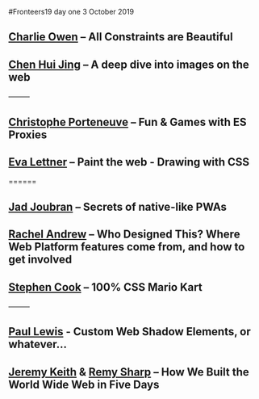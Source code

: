 #Fronteers19 day one 3 October 2019

## [Charlie Owen](https://twitter.com/sonniesedge) – All Constraints are Beautiful

## [Chen Hui Jing](https://twitter.com/hj_chen) – A deep dive into images on the web

––––––

## [Christophe Porteneuve](https://twitter.com/porteneuve) – Fun & Games with ES Proxies

## [Eva Lettner](https://twitter.com/eva_trostlos) – Paint the web - Drawing with CSS

======

## [Jad Joubran](https://twitter.com/JoubranJad) – Secrets of native-like PWAs

## [Rachel Andrew](https://twitter.com/rachelandrew) – Who Designed This? Where Web Platform features come from, and how to get involved

## [Stephen Cook](https://twitter.com/StephenCookDev) – 100% CSS Mario Kart

––––––

## [Paul Lewis](https://twitter.com/aerotwist) - Custom Web Shadow Elements, or whatever...

## [Jeremy Keith](https://twitter.com/adactio) & [Remy Sharp](https://twitter.com/rem) – How We Built the World Wide Web in Five Days
